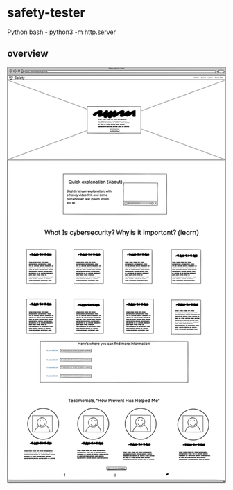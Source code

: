 # safety-tester

Python bash - python3 -m http.server

## overview

![Wireframe](assets/images/New%20Wireframe%201%20copy.png)